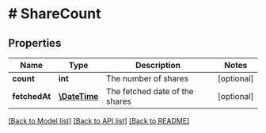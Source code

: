# # ShareCount

## Properties

Name | Type | Description | Notes
------------ | ------------- | ------------- | -------------
**count** | **int** | The number of shares | [optional] 
**fetchedAt** | [**\DateTime**](\DateTime.md) | The fetched date of the shares | [optional] 

[[Back to Model list]](../../README.md#documentation-for-models) [[Back to API list]](../../README.md#documentation-for-api-endpoints) [[Back to README]](../../README.md)


